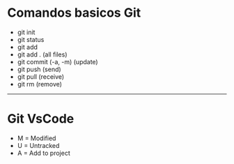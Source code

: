 # **Comandos basicos Git**
* git init
* git status
* git add
* git add . (all files)
* git commit (-a, -m) (update)
* git push (send)
* git pull (receive)
* git rm (remove)
------------------------

# **Git VsCode**
* M = Modified
* U = Untracked
* A = Add to project

